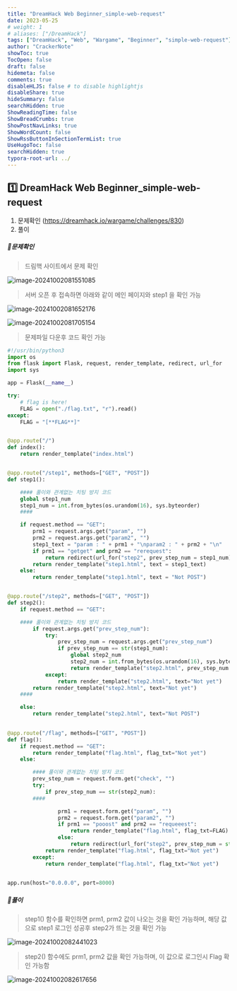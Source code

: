 ```yaml
---
title: "DreamHack Web Beginner_simple-web-request"
date: 2023-05-25
# weight: 1
# aliases: ["/DreamHack"]
tags: ["DreamHack", "Web", "Wargame", "Beginner", "simple-web-request"]
author: "CrackerNote"
showToc: true
TocOpen: false
draft: false
hidemeta: false
comments: true
disableHLJS: false # to disable highlightjs
disableShare: true
hideSummary: false
searchHidden: true
ShowReadingTime: false
ShowBreadCrumbs: true
ShowPostNavLinks: true
ShowWordCount: false
ShowRssButtonInSectionTermList: true
UseHugoToc: false
searchHidden: true
typora-root-url: ../
---
```


## 1️⃣ DreamHack Web Beginner_simple-web-request

1. 문제확인 (https://dreamhack.io/wargame/challenges/830)
2. 풀이

  

##### 📜**문제확인**

> 드림핵 사이트에서 문제 확인

![image-20241002081551085](/images/DreamHack_Web_Beginner_simple-web-request/image-20241002081551085.png)

> 서버 오픈 후 접속하면 아래와 같이 메인 페이지와 step1 을 확인 가능

![image-20241002081652176](/images/DreamHack_Web_Beginner_simple-web-request/image-20241002081652176.png)

![image-20241002081705154](/images/DreamHack_Web_Beginner_simple-web-request/image-20241002081705154.png)



> 문제파일 다운후 코드 확인 가능

```python
#!/usr/bin/python3
import os
from flask import Flask, request, render_template, redirect, url_for
import sys

app = Flask(__name__)

try: 
    # flag is here!
    FLAG = open("./flag.txt", "r").read()      
except:
    FLAG = "[**FLAG**]"


@app.route("/")
def index():
    return render_template("index.html")


@app.route("/step1", methods=["GET", "POST"])
def step1():

    #### 풀이와 관계없는 치팅 방지 코드
    global step1_num
    step1_num = int.from_bytes(os.urandom(16), sys.byteorder)
    ####

    if request.method == "GET":
        prm1 = request.args.get("param", "")
        prm2 = request.args.get("param2", "")
        step1_text = "param : " + prm1 + "\nparam2 : " + prm2 + "\n"
        if prm1 == "getget" and prm2 == "rerequest":
            return redirect(url_for("step2", prev_step_num = step1_num))
        return render_template("step1.html", text = step1_text)
    else: 
        return render_template("step1.html", text = "Not POST")


@app.route("/step2", methods=["GET", "POST"])
def step2():
    if request.method == "GET":

    #### 풀이와 관계없는 치팅 방지 코드
        if request.args.get("prev_step_num"):
            try:
                prev_step_num = request.args.get("prev_step_num")
                if prev_step_num == str(step1_num):
                    global step2_num
                    step2_num = int.from_bytes(os.urandom(16), sys.byteorder)
                    return render_template("step2.html", prev_step_num = step1_num, hidden_num = step2_num)
            except:
                return render_template("step2.html", text="Not yet")
        return render_template("step2.html", text="Not yet")
    ####

    else: 
        return render_template("step2.html", text="Not POST")

    
@app.route("/flag", methods=["GET", "POST"])
def flag():
    if request.method == "GET":
        return render_template("flag.html", flag_txt="Not yet")
    else:

        #### 풀이와 관계없는 치팅 방지 코드
        prev_step_num = request.form.get("check", "")
        try:
            if prev_step_num == str(step2_num):
        ####

                prm1 = request.form.get("param", "")
                prm2 = request.form.get("param2", "")
                if prm1 == "pooost" and prm2 == "requeeest":
                    return render_template("flag.html", flag_txt=FLAG)
                else:
                    return redirect(url_for("step2", prev_step_num = str(step1_num)))
            return render_template("flag.html", flag_txt="Not yet")
        except:
            return render_template("flag.html", flag_txt="Not yet")
            

app.run(host="0.0.0.0", port=8000)


```



##### 📜**풀이**

> step1() 함수를 확인하면 prm1, prm2 값이 나오는 것을 확인 가능하며, 해당 값으로 step1 로그인 성공후 step2가 뜨는 것을 확인 가능

![image-20241002082441023](/images/DreamHack_Web_Beginner_simple-web-request/image-20241002082441023.png)

> step2() 함수에도 prm1, prm2 값을 확인 가능하며, 이 값으로 로그인시 Flag 확인 가능함

![image-20241002082617656](/images/DreamHack_Web_Beginner_simple-web-request/image-20241002082617656.png) 
